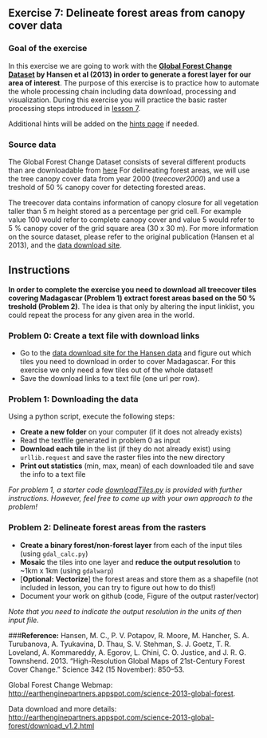 ## Exercise 7: Delineate forest areas from canopy cover data

### Goal of the exercise
In this exercise we are going to work with the **[Global Forest Change Dataset](http://earthenginepartners.appspot.com/science-2013-global-forest) by Hansen et al (2013) in order to generate a forest layer for our area of interest**. The purpose of this exercise is to practice how to automate the whole processing chain including data download, processing and visualization. During this exercise you will practice the basic raster processing steps introduced in [lesson 7](https://github.com/Automating-GIS-processes/Lesson-7-Automating-Raster-Data-Processing/blob/master/Python-and-Gdal.ipynb). 

Additional hints will be added on the [hints page](https://github.com/Automating-GIS-processes/Lesson-7-Automating-Raster-Data-Processing/blob/master/hints-exercise-7) if needed.

### Source data
The Global Forest Change Dataset consists of several different products than are downloadable from [here](http://earthenginepartners.appspot.com/science-2013-global-forest/download_v1.2.html) For delineating forest areas, we will use the tree canopy cover data from year 2000 (*treecover2000*) and use a treshold of 50 % canopy cover for detecting forested areas. 

The treecover data contains information of canopy closure for all vegetation taller than 5 m height stored as a percentage per grid cell. For example value 100 would refer to complete canopy cover and value 5 would refer to 5 % canopy cover of the grid square area (30 x 30 m). For more information on the source dataset, please refer to the original publication (Hansen et al 2013), and the [data download site](http://earthenginepartners.appspot.com/science-2013-global-forest/download_v1.2.html).

## Instructions

**In order to complete the exercise you need to download all treecover tiles covering Madagascar (Problem 1) extract forest areas based on the 50 % treshold (Problem 2)**. The idea is that only by altering the input linklist, you could repeat the process for any given area in the world.

### Problem 0: Create a text file with download links
- Go to the [data download site for the Hansen data](http://earthenginepartners.appspot.com/science-2013-global-forest/download_v1.2.html) and figure out which tiles you need to download in order to cover Madagascar. For this exercise we only need a few tiles out of the whole dataset!
- Save the download links to a text file (one url per row). 

### Problem 1: Downloading the data
Using a python script, execute the following steps:
- **Create a new folder** on your computer (if it does not already exists)
- Read the textfile generated in problem 0 as input
- **Download each tile** in the list (if they do not already exist) using `urllib.request` and save the raster files into the new directory
- **Print out statistics** (min, max, mean) of each downloaded tile and save the info to a text file

*For problem 1, a starter code [downloadTiles.py](downloadTiles_starterScript.py) is provided with further instructions. However, feel free to come up with your own approach to the problem!* 

### Problem 2: Delineate forest areas from the rasters
- **Create a binary forest/non-forest layer** from each of the input tiles (using `gdal_calc.py`)
- **Mosaic** the tiles into one layer and **reduce the output resolution** to ~1km x 1km (using `gdalwarp`)
- [**Optional: Vectorize**] the forest areas and store them as a shapefile (not included in lesson, you can try to figure out how to do this!)
- Document your work on github (code, Figure of the output raster/vector)

*Note that you need to indicate the output resolution in the units of then input file.* 


###**Reference:**
Hansen, M. C., P. V. Potapov, R. Moore, M. Hancher, S. A. Turubanova, A. Tyukavina, D. Thau, S. V. Stehman, S. J. Goetz, T. R. Loveland, A. Kommareddy, A. Egorov, L. Chini, C. O. Justice, and J. R. G. Townshend. 2013. “High-Resolution Global Maps of 21st-Century Forest Cover Change.” Science 342 (15 November): 850–53.


Global Forest Change Webmap: http://earthenginepartners.appspot.com/science-2013-global-forest.

Data download and more details: http://earthenginepartners.appspot.com/science-2013-global-forest/download_v1.2.html
